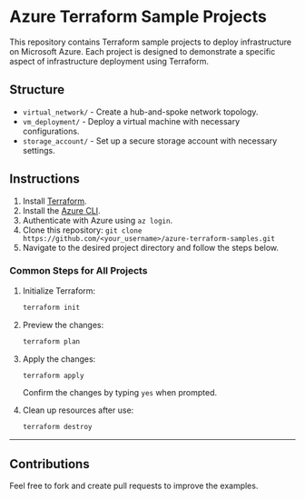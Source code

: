 # Azure Terraform Sample Projects

This repository contains Terraform sample projects to deploy infrastructure on Microsoft Azure. Each project is designed to demonstrate a specific aspect of infrastructure deployment using Terraform.

## Structure

- `virtual_network/` - Create a hub-and-spoke network topology.
- `vm_deployment/` - Deploy a virtual machine with necessary configurations.
- `storage_account/` - Set up a secure storage account with necessary settings.

## Instructions

1. Install [Terraform](https://www.terraform.io/downloads).
2. Install the [Azure CLI](https://learn.microsoft.com/en-us/cli/azure/install-azure-cli).
3. Authenticate with Azure using `az login`.
4. Clone this repository: `git clone https://github.com/<your_username>/azure-terraform-samples.git`
5. Navigate to the desired project directory and follow the steps below.

### Common Steps for All Projects

1. Initialize Terraform:
   ```bash
   terraform init
   ```

2. Preview the changes:
   ```bash
   terraform plan
   ```

3. Apply the changes:
   ```bash
   terraform apply
   ```
   Confirm the changes by typing `yes` when prompted.

4. Clean up resources after use:
   ```bash
   terraform destroy
   ```

---

## Contributions

Feel free to fork and create pull requests to improve the examples.
